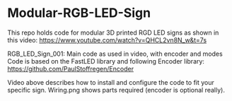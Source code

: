 # Modular-RGB-LED-Sign

This repo holds code for modular 3D printed RGD LED signs as shown in this video:
https://www.youtube.com/watch?v=QHCL2vn8N_w&t=7s

RGB_LED_Sign_001:
  Main code as used in video, with encoder and modes
  Code is based on the FastLED library and following Encoder library: https://github.com/PaulStoffregen/Encoder

Video above describes how to install and configure the code to fit your specific sign. 
Wiring.png shows parts required (encoder is optional really).
